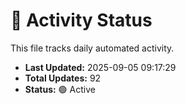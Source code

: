 # 🤖 Activity Status

This file tracks daily automated activity.

- **Last Updated:** 2025-09-05 09:17:29
- **Total Updates:** 92
- **Status:** 🟢 Active
